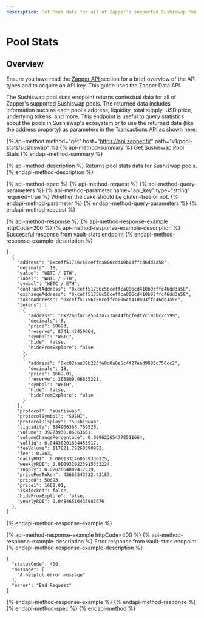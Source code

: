 ```yaml
---
description: Get Pool data for all of Zapper's supported Sushiswap Pools
---
```


# Pool Stats

## Overview

Ensure you have read the [Zapper API ](../api-getting-started.md)section for a brief overview of the API types and to acquire an API key. This guide uses the Zapper Data API.

The Sushiswap pool stats endpoint returns contextual data for all of Zapper's supported Sushiswap pools. The returned data includes information such as each pool's address, liquidity, total supply, USD price, underlying tokens, and more. This endpoint is useful to query statistics about the pools in Sushiswap's ecosystem or to use the returned data \(like the address property\) as parameters in the Transactions API as shown [here](zap-in.md#zap-in).

{% api-method method="get" host="https://api.zapper.fi/" path="v1/pool-stats/sushiswap" %}
{% api-method-summary %}
Get Sushiswap Pool Stats
{% endapi-method-summary %}

{% api-method-description %}
Returns pool stats data for Sushiswap pools.
{% endapi-method-description %}

{% api-method-spec %}
{% api-method-request %}
{% api-method-query-parameters %}
{% api-method-parameter name="api\_key" type="string" required=true %}
Whether the cake should be gluten-free or not.
{% endapi-method-parameter %}
{% endapi-method-query-parameters %}
{% endapi-method-request %}

{% api-method-response %}
{% api-method-response-example httpCode=200 %}
{% api-method-response-example-description %}
Successful response from vault-stats endpoint
{% endapi-method-response-example-description %}

```
[
  {
    "address": "0xceff51756c56ceffca006cd410b03ffc46dd3a58",
    "decimals": 18,
    "value": "WBTC / ETH",
    "label": "WBTC / ETH",
    "symbol": "WBTC / ETH",
    "contractAddress": "0xceff51756c56ceffca006cd410b03ffc46dd3a58",
    "exchangeAddress": "0xceff51756c56ceffca006cd410b03ffc46dd3a58",
    "tokenAddress": "0xceff51756c56ceffca006cd410b03ffc46dd3a58",
    "tokens": [
      {
        "address": "0x2260fac5e5542a773aa44fbcfedf7c193bc2c599",
        "decimals": 8,
        "price": 50693,
        "reserve": 8741.42459664,
        "symbol": "WBTC",
        "hide": false,
        "hideFromExplore": false
      },
      {
        "address": "0xc02aaa39b223fe8d0a0e5c4f27ead9083c756cc2",
        "decimals": 18,
        "price": 1662.01,
        "reserve": 265809.06835221,
        "symbol": "WETH",
        "hide": false,
        "hideFromExplore": false
      }
    ],
    "protocol": "sushiswap",
    "protocolSymbol": "SUSHI",
    "protocolDisplay": "SushiSwap",
    "liquidity": 884906366.769528,
    "volume": 39273930.86863661,
    "volumeChangePercentage": 0.009623654778511664,
    "volliq": 0.04438201864453917,
    "feeVolume": 117821.79260590982,
    "fee": 0.003,
    "dailyROI": 0.0001331460559336175,
    "weeklyROI": 0.0009320223915353224,
    "supply": 0.0202664809417539,
    "pricePerToken": 43663543232.43187,
    "price0": 50693,
    "price1": 1662.01,
    "isBlocked": false,
    "hideFromExplore": false,
    "yearlyROI": 0.04846516435983676
  },
]
```
{% endapi-method-response-example %}

{% api-method-response-example httpCode=400 %}
{% api-method-response-example-description %}
Error response from vault-stats endpoint
{% endapi-method-response-example-description %}

```
{
  "statusCode": 400,
  "message": [
    "A helpful error message"
  ],
  "error": "Bad Request"
}
```
{% endapi-method-response-example %}
{% endapi-method-response %}
{% endapi-method-spec %}
{% endapi-method %}



